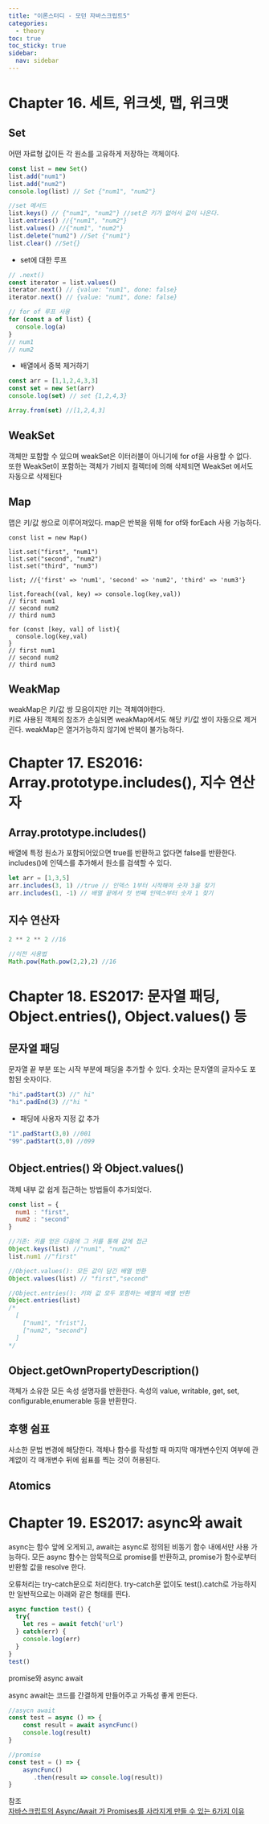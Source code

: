 ```yaml
---
title: "이론스터디 - 모던 자바스크립트5"
categories:
  - theory
toc: true
toc_sticky: true
sidebar:
  nav: sidebar
---
```



# Chapter 16. 세트, 위크셋, 맵, 위크맷

## Set
어떤 자료형 값이든 각 원소를 고유하게 저장하는 객체이다.
```javascript
const list = new Set()
list.add("num1")
list.add("num2")
console.log(list) // Set {"num1", "num2"}

//set 메서드
list.keys() // {"num1", "num2"} //set은 키가 없어서 값이 나온다.
list.entries() //{"num1", "num2"}
list.values() //{"num1", "num2"}
list.delete("num2") //Set {"num1"}
list.clear() //Set{}
```
* set에 대한 루프
```javascript
// .next() 
const iterator = list.values()
iterator.next() // {value: "num1", done: false}
iterator.next() // {value: "num1", done: false}

// for of 루프 사용
for (const a of list) {
  console.log(a)
} 
// num1
// num2


```

* 배열에서 중복 제거하기
```javascript
const arr = [1,1,2,4,3,3]
const set = new Set(arr)
console.log(set) // set {1,2,4,3}

Array.from(set) //[1,2,4,3]
```


## WeakSet
객체만 포함할 수 있으며 weakSet은 이터러블이 아니기에 for of을 사용할 수 없다.    
또한 WeakSet이 포함하는 객체가 가비지 컬렉터에 의해 삭제되면 WeakSet 에서도 자동으로 삭제된다

## Map
맵은 키/값 쌍으로 이루어져있다.
map은 반복을 위해 for of와 forEach 사용 가능하다.

```
const list = new Map()

list.set("first", "num1")
list.set("second", "num2")
list.set("third", "num3")

list; //{'first' => 'num1', 'second' => 'num2', 'third' => 'num3'}

list.foreach((val, key) => console.log(key,val))
// first num1
// second num2
// third num3

for (const [key, val] of list){
  console.log(key,val)
}
// first num1
// second num2
// third num3
```

## WeakMap

weakMap은 키/값 쌍 모음이지만 키는 객체여야한다.   
키로 사용된 객체의 참조가 손실되면 weakMap에서도 해당 키/값 쌍이 자동으로 제거괸다.
weakMap은 열거가능하지 않기에 반복이 불가능하다. 

# Chapter 17. ES2016: Array.prototype.includes(), 지수 연산자

## Array.prototype.includes()

배열에 특정 원소가 포함되어있으면 true를 반환하고 없다면 false를 반환한다. 
includes()에 인덱스를 추가해서 원소를 검색할 수 있다.
```javascript
let arr = [1,3,5]
arr.includes(3, 1) //true // 인덱스 1부터 시작해여 숫자 3을 찾기
arr.includes(1, -1) // 배열 끝에서 첫 번째 인덱스부터 숫자 1 찾기
```


## 지수 연산자
```javascript
2 ** 2 ** 2 //16

//이전 사용법
Math.pow(Math.pow(2,2),2) //16
```


# Chapter 18. ES2017: 문자열 패딩, Object.entries(), Object.values() 등

## 문자열 패딩

문자열 끝 부분 또는 시작 부분에 패딩을 추가할 수 있다. 숫자는 문자열의 글자수도 포함된 숫자이다.
```javascript
"hi".padStart(3) //" hi"
"hi".padEnd(3) //"hi "
```

* 패딩에 사용자 지정 값 추가
```javascript
"1".padStart(3,0) //001 
"99".padStart(3,0) //099
```

## Object.entries() 와 Object.values()
객체 내부 값 쉽게 접근하는 방법들이 추가되었다.
```javascript
const list = {
  num1 : "first",
  num2 : "second"
}

//기존: 키를 얻은 다음에 그 키를 통해 값에 접근
Object.keys(list) //"num1", "num2"
list.num1 //"first"

//Object.values(): 모든 값이 담긴 배열 반환
Object.values(list) // "first","second"

//Object.entries(): 키와 값 모두 포함하는 배열의 배열 반환
Object.entries(list) 
/* 
  [ 
    ["num1", "frist"],
    ["num2", "second"]
  ]
*/
```

## Object.getOwnPropertyDescription()
객체가 소유한 모든 속성 설명자를 반환한다.
속성의 value, writable, get, set, configurable,enumerable 등을 반환한다.

## 후행 쉼표
사소한 문법 변경에 해당한다. 객체나 함수를 작성할 때 마지막 매개변수인지 여부에 관계없이 각 매개변수 뒤에 쉼표를 찍는 것이 허용된다.

## Atomics



# Chapter 19. ES2017: async와 await

async는 함수 앞에 오게되고, await는 async로 정의된 비동기 함수 내에서만 사용 가능하다.
모든 async 함수는 암묵적으로 promise를 반환하고, promise가 함수로부터 반환할 값을 resolve 한다.

오류처리는 try-catch문으로 처리한다. try-catch문 없이도 test().catch로 가능하지만 일반적으로는 아래와 같은 형태를 띈다.
```javascript
async function test() {
  try{
    let res = await fetch('url')
  } catch(err) {
    console.log(err)
  }
}
test() 
```

promise와 async await   

async await는 코드를 간결하게 만들어주고 가독성 좋게 만든다.
```javascript
//asycn await
const test = async () => {
    const result = await asyncFunc() 
    console.log(result)
}

//promise
const test = () => {
    asyncFunc() 
       .then(result => console.log(result))
}
```




참조   
[자바스크립트의 Async/Await 가 Promises를 사라지게 만들 수 있는 6가지 이유](https://medium.com/@constell99/%EC%9E%90%EB%B0%94%EC%8A%A4%ED%81%AC%EB%A6%BD%ED%8A%B8%EC%9D%98-async-await-%EA%B0%80-promises%EB%A5%BC-%EC%82%AC%EB%9D%BC%EC%A7%80%EA%B2%8C-%EB%A7%8C%EB%93%A4-%EC%88%98-%EC%9E%88%EB%8A%94-6%EA%B0%80%EC%A7%80-%EC%9D%B4%EC%9C%A0-c5fe0add656c)
